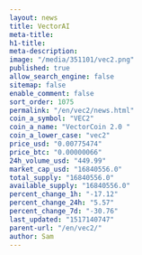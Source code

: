 ```yaml
---
layout: news
title: VectorAI
meta-title: 
h1-title: 
meta-description: 
image: "/media/351101/vec2.png"
published: true
allow_search_engine: false
sitemap: false
enable_comment: false
sort_order: 1075
permalink: "/en/vec2/news.html"
coin_a_symbol: "VEC2"
coin_a_name: "VectorCoin 2.0 "
coin_a_lower_case: "vec2"
price_usd: "0.00775474"
price_btc: "0.00000066"
24h_volume_usd: "449.99"
market_cap_usd: "16840556.0"
total_supply: "16840556.0"
available_supply: "16840556.0"
percent_change_1h: "-17.12"
percent_change_24h: "5.57"
percent_change_7d: "-30.76"
last_updated: "1517140747"
parent-url: "/en/vec2/"
author: Sam
---
```


